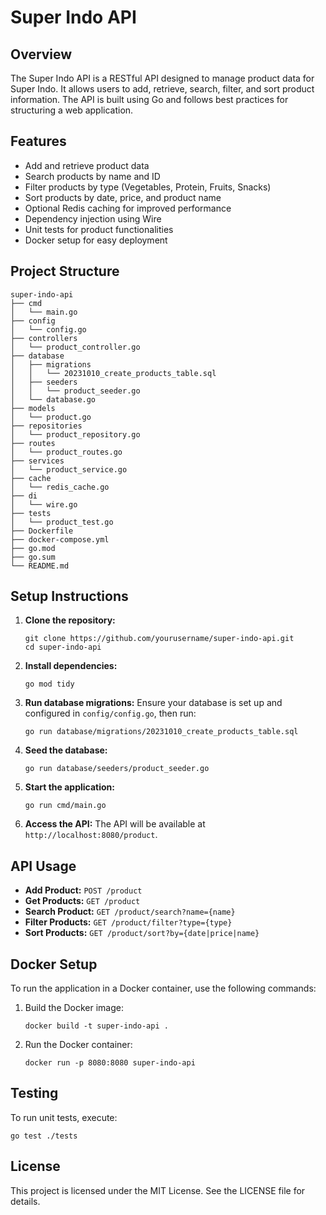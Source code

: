 # Super Indo API

## Overview
The Super Indo API is a RESTful API designed to manage product data for Super Indo. It allows users to add, retrieve, search, filter, and sort product information. The API is built using Go and follows best practices for structuring a web application.

## Features
- Add and retrieve product data
- Search products by name and ID
- Filter products by type (Vegetables, Protein, Fruits, Snacks)
- Sort products by date, price, and product name
- Optional Redis caching for improved performance
- Dependency injection using Wire
- Unit tests for product functionalities
- Docker setup for easy deployment

## Project Structure
```
super-indo-api
├── cmd
│   └── main.go
├── config
│   └── config.go
├── controllers
│   └── product_controller.go
├── database
│   ├── migrations
│   │   └── 20231010_create_products_table.sql
│   ├── seeders
│   │   └── product_seeder.go
│   └── database.go
├── models
│   └── product.go
├── repositories
│   └── product_repository.go
├── routes
│   └── product_routes.go
├── services
│   └── product_service.go
├── cache
│   └── redis_cache.go
├── di
│   └── wire.go
├── tests
│   └── product_test.go
├── Dockerfile
├── docker-compose.yml
├── go.mod
├── go.sum
└── README.md
```

## Setup Instructions
1. **Clone the repository:**
   ```
   git clone https://github.com/yourusername/super-indo-api.git
   cd super-indo-api
   ```

2. **Install dependencies:**
   ```
   go mod tidy
   ```

3. **Run database migrations:**
   Ensure your database is set up and configured in `config/config.go`, then run:
   ```
   go run database/migrations/20231010_create_products_table.sql
   ```

4. **Seed the database:**
   ```
   go run database/seeders/product_seeder.go
   ```

5. **Start the application:**
   ```
   go run cmd/main.go
   ```

6. **Access the API:**
   The API will be available at `http://localhost:8080/product`.

## API Usage
- **Add Product:** `POST /product`
- **Get Products:** `GET /product`
- **Search Product:** `GET /product/search?name={name}`
- **Filter Products:** `GET /product/filter?type={type}`
- **Sort Products:** `GET /product/sort?by={date|price|name}`

## Docker Setup
To run the application in a Docker container, use the following commands:
1. Build the Docker image:
   ```
   docker build -t super-indo-api .
   ```

2. Run the Docker container:
   ```
   docker run -p 8080:8080 super-indo-api
   ```

## Testing
To run unit tests, execute:
```
go test ./tests
```

## License
This project is licensed under the MIT License. See the LICENSE file for details.